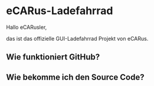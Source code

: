 # eCARus-Ladefahrrad

Hallo eCARusler,

das ist das offizielle GUI-Ladefahrrad Projekt von eCARus.

## Wie funktioniert GitHub?

## Wie bekomme ich den Source Code?
